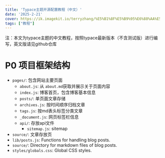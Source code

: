 ```yaml
---
title: 'Typace主题开源配置教程（中文）' 
date: '2025-2-21'
cover: https://ik.imagekit.io/terryzhang/%E5%B1%8F%E5%B9%95%E6%88%AA%E5%9B%BE%202025-04-17%20204625.png
tags: ["教程"]
---
```


注：本文为typace主题的中文教程，按照typace最新版本（不含测试版）进行编写，英文版请见github仓库

# P0 项目框架结构
- `pages/`: 包含网站主要页面
  - `about.js`: 从 `about.md`获取并展示关于页面内容
  - `index.js`: 博客首页，包含博客基本信息
  - `posts/`: 单页面文章存储
  - `archives.js`: 按时间顺序归档文章
  - `tags.js`: 按md表头标签分类文章
  - `_document.js`: 网页标签栏信息
  - `api/`: 存放api文件
    - `sitemap.js`: sitemap
- `source/`: 文章存放页
- `lib/posts.js`: Functions for handling blog posts.
- `source/`: Directory for markdown files of blog posts.
- `styles/globals.css`: Global CSS styles.

